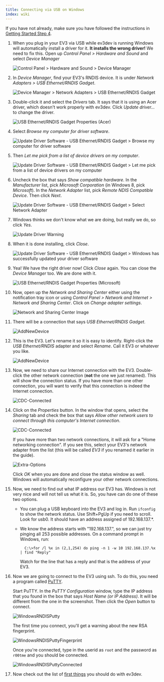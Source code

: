 ```yaml
---
title: Connecting via USB on Windows
index: wiki
---
```


If you have not already, make sure you have followed the instructions in [Getting Started Step 4](Getting-started-v2#step-4-enable-usb-networking).

1. When you plug in your EV3 via USB while ev3dev is running Windows will automatically install a driver for it. **It installs the wrong driver!** We need to fix this. Open up *Control Panel > Hardware and Sound* and select *Device Manager*

    ![Control Panel > Hardware and Sound > Device Manager](images/WindowsRNDIS/control-panel-hard-and-sound-device-manager.png)

2. In *Device Manager*, find your EV3's RNDIS device. It is under *Network Adapters > USB Ethernet/RNDIS Gadget*.

    ![Device Manager > Network Adapters > USB Ethernet/RNDIS Gadget](images/WindowsRNDIS/device-manager-ethernet-usb-rndis-gadget.png)

3. Double-click it and select the *Drivers* tab. It says that it is using an Acer driver, which doesn't work properly with ev3dev. Click *Update driver...* to change the driver.

    ![USB Ethernet/RNDIS Gadget Properties (Acer)](images/WindowsRNDIS/usb-ethernt-rndis-gadget-properties-acer.png)

4. Select *Browse my computer for driver software*.

    ![Update Driver Software - USB Ethernet/RNDIS Gadget > Browse my computer for driver software](images/WindowsRNDIS/update-driver-software-usb-ethernet-rndis-gadget.png)

5. Then *Let me pick from a list of device drivers on my computer*.

    ![Update Driver Software - USB Ethernet/RNDIS Gadget > Let me pick from a list of device drivers on my computer](images/WindowsRNDIS/update-driver-software-usb-ethernet-rndis-gadget-2.png)

6. Uncheck the box that says *Show compatible hardware*. In the *Manufacturer* list, pick *Microsoft Corporation* (in Windows 8, pick *Microsoft*). In the *Network Adapter* list, pick *Remote NDIS Compatible Device*. Then click *Next*.

    ![Update Driver Software - USB Ethernet/RNDIS Gadget > Select Network Adapter](images/WindowsRNDIS/update-driver-software-usb-ethernet-rndis-gadget-3.png)

7. Windows thinks we don't know what we are doing, but really we do, so click *Yes*.

    ![Update Driver Warning](images/WindowsRNDIS/update-driver-warning.png)

8. When it is done installing, click *Close*.

    ![Update Driver Software - USB Ethernet/RNDIS Gadget > Windows has successfully updated your driver software](images/WindowsRNDIS/update-driver-software-usb-ethernet-rndis-gadget-4.png)

8. Yea! We have the right driver now! Click *Close* again. You can close the *Device Manager* too. We are done with it.

    ![USB Ethernet/RNDIS Gadget Properties (Microsoft)](images/WindowsRNDIS/usb-ethernt-rndis-gadget-properties-microsoft.png)

1. Now, open up the *Network and Sharing Center* either using the notification tray icon or using *Control Panel > Network and Internet > Network and Sharing Center*. Click on *Change adapter settings*.

    ![Network and Sharing Center Image](images/WindowsRNDIS/Network-and-Sharing-Center-Change-adapter-settings.png)

2. There will be a connection that says *USB Ethernet/RNDIS Gadget*.

    ![AddNewDevice](images/WindowsRNDIS/Network-Connections.png)

3. This is the EV3. Let's rename it so it is easy to identify. Right-click the *USB Ethernet/RNDIS* adapter and select *Rename*. Call it EV3 or whatever you like.

    ![AddNewDevice](images/WindowsRNDIS/Network-Connections-Rename.png)

4. Now, we need to share our Internet connection with the EV3. Double-click the other network connection (**not** the one we just renamed). This will show the connection status. If you have more than one other connection, you will want to verify that this connection is indeed the Internet connection.

    ![CDC-Connected](images/WindowsRNDIS/Local-Area-Connection-Status.png)

5. Click on the *Properties* button. In the window that opens, select the *Sharing* tab and check the box that says *Allow other network users to connect through this computer's Internet connection*.  

    ![CDC-Connected](images/WindowsRNDIS/Local-Area-Connection-Properties-Sharing.png)
    

    If you have more than two network connections, it will ask for a "Home networking connection". If you see this, select your EV3's network adapter from the list (this will be called *EV3* if you renamed it earlier in the guide).

    ![Extra-Options](images/WindowsRNDIS/Local-Area-Connection-Properties-Sharing-with-Extra-Selection.png)

    Click *OK* when you are done and close the status window as well. Windows will automatically reconfigure your other network connections.

4. Now, we need to find out what IP address our EV3 has. Windows is not very nice and will not tell us what it is. So, you have can do one of these two options.

    * You can plug a USB keyboard into the EV3 and log in. Run `ifconfig` to show the network status. Use Shift+PgUp if you need to scroll. Look for usb0. It should have an address assigned of 192.168.137.*.

    * We know the address starts with "192.168.137.", so we can just try pinging all 253 possible addresses. On a command prompt in Windows, run:

            C:\>for /l %x in (2,1,254) do ping -n 1 -w 10 192.168.137.%x | find "Reply"

        Watch for the line that has a reply and that is the address of your EV3.

6. Now we are going to connect to the EV3 using ssh. To do this, you need a program called [PuTTY](http://www.chiark.greenend.org.uk/%7Esgtatham/putty/).

    Start PuTTY. In the *PuTTY Configuration* window, type the IP address that you found in the box that says *Host Name (or IP Address)*. It will be different from the one in the screenshot. Then click the *Open* button to connect.

    ![WindowsRNDISPutty](images/WindowsRNDIS/WindowsRNDISPutty.png)

    The first time you connect, you'll get a warning about the new RSA fingerprint.

    ![WindowsRNDISPuttyFingerprint](images/WindowsRNDIS/WindowsRNDISPuttyFingerprint.png)

    Once you're connected, type in the userid as `root` and the password as `r00tme` and you should be connected.

    ![WindowsRNDISPuttyConnected](images/WindowsRNDIS/WindowsRNDISPuttyConnected.png)

7. Now check out the list of [first things](Getting-started-v2#step-7-first-things-to-do-with-ev3dev) you should do with ev3dev.
